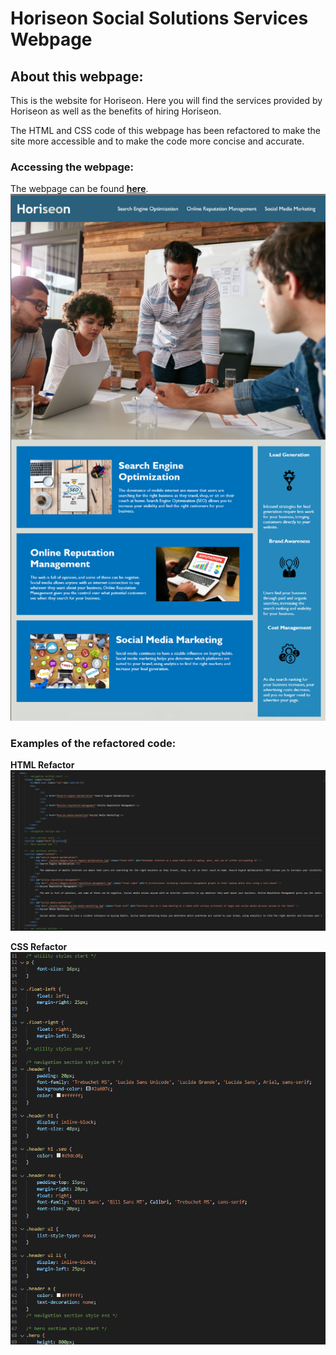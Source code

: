 # Horiseon Social Solutions Services Webpage

## About this webpage:
This is the website for Horiseon. Here you will find the services provided by Horiseon as well as the benefits of hiring Horiseon.

The HTML and CSS code of this webpage has been refactored to make the site more accessible and to make the code more concise and accurate.

### Accessing the webpage:

The webpage can be found **[here](https://tchestnut85.github.io/horiseon-marketing/)**.
<img src="./assets/screenshots/webpage.PNG"/>


### Examples of the refactored code:

**HTML Refactor**
<img src="./assets/screenshots/refactor-1.PNG"/>

**CSS Refactor**
<img src="./assets/screenshots/refactor-3.PNG"/>